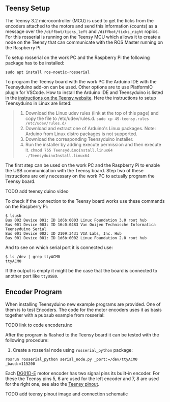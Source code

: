 ## Teensy Setup

The Teensy 3.2 microcontroller (MCU) is used to get the ticks from the encoders attached to the motors and send this information (counts) as a message over the `/diffbot/ticks_left`
and `/diffbot/ticks_right` ropics. For this rosserial is running on the Teensy MCU which allows it to create a node on the Teensy that can communicate with
the ROS Master running on the Raspberry Pi.

To setup rosserial on the work PC and the Raspberry Pi the following package has to be installed:

```console
sudo apt install ros-noetic-rosserial
```

To program the Teensy board with the work PC the Arduino IDE with the Teensyduino add-on can be used. Other options are to use PlatformIO plugin for VSCode.
How to install the Arduino IDE and Teensyduino is listed in the [instructions on the Teensy website](https://www.pjrc.com/teensy/td_download.html).
Here the instructions to setup Teensyduino in Linux are listed:

> 1. Download the Linux udev rules (link at the top of this page) and copy the file to /etc/udev/rules.d.
>    `sudo cp 49-teensy.rules /etc/udev/rules.d/`
> 2. Download and extract one of Arduino's Linux packages.
>    Note: Arduino from Linux distro packages is not supported.
> 3. Download the corresponding Teensyduino installer.
> 4. Run the installer by adding execute permission and then execute it.
>    `chmod 755 TeensyduinoInstall.linux64`
>     `./TeensyduinoInstall.linux64`

The first step can be used on the work PC and the Raspberry Pi to enable the USB communication with the Teensy board.
Step two of these instructions are only necessary on the work PC to actually program the Teensy board.


TODO add teensy duino video


To check if the connection to the Teensy board works use these commands on the Raspberry Pi:

```console
$ lsusb
Bus 002 Device 001: ID 1d6b:0003 Linux Foundation 3.0 root hub
Bus 001 Device 003: ID 16c0:0483 Van Ooijen Technische Informatica Teensyduino Serial
Bus 001 Device 002: ID 2109:3431 VIA Labs, Inc. Hub
Bus 001 Device 001: ID 1d6b:0002 Linux Foundation 2.0 root hub
```

And to see on which serial port it is connected use:

```console
$ ls /dev | grep ttyACM0
ttyACM0
```

If the output is empty it might be the case that the board is connected to another port like `ttyUSB0`.  

## Encoder Program

When installing Teensyduino new example programs are provided. One of them is to test Encoders. 
The code for the motor encoders uses it as basis together with a pubsub example from rosserial:

TODO link to code encoders.ino


After the program is flashed to the Teensy board it can be tested with the following procedure:

1. Create a rosserial node using `rosserial_python` package:

```console
rosrun rosserial_python serial_node.py _port:=/dev/ttyACM0 _baud:=115200
```

Each [DG01D-E](https://www.sparkfun.com/products/16413) motor encoder has two signal pins its built-in encoder. For these the Teensy pins 5, 6 are used for the left encoder and 7, 8 are used for the right one, see also the [Teensy pinout](https://www.pjrc.com/teensy/pinout.html).

TODO add teensy pinout image and connection schematic
